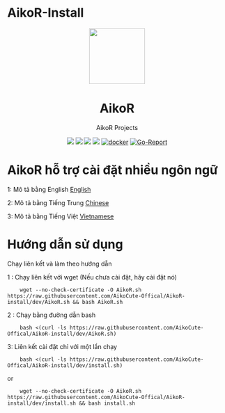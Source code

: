 # AikoR-Install
<p align="center"><img src="https://avatars.githubusercontent.com/u/91626055?v=4" width="128" /></p>

<div align="center">

# AikoR
AikoR Projects

[![](https://img.shields.io/badge/Telegram-group-green?style=flat-square)](https://t.me/AikoXrayR)
[![](https://img.shields.io/badge/Telegram-channel-blue?style=flat-square)](https://t.me/AikoCute_Support)
[![](https://img.shields.io/github/downloads/AikoCute-Offical/AikoR/total.svg?style=flat-square)](https://github.com/AikoCute-Offical/AikoR/releases)
[![](https://img.shields.io/github/v/release/AikoCute-Offical/AikoR?style=flat-square)](https://github.com/AikoCute-Offical/AikoR/releases)
[![docker](https://img.shields.io/docker/v/aikocute/aikor?label=Docker%20image&sort=semver)](https://hub.docker.com/r/aikocute/aikor)
[![Go-Report](https://goreportcard.com/badge/github.com/AikoCute-Offical/AikoR?style=flat-square)](https://goreportcard.com/report/github.com/AikoCute-Offical/AikoR)
</div>

# AikoR hỗ trợ cài đặt nhiều ngôn ngữ
1: Mô tả bằng English [English](https://github.com/AikoCute-Offical/AikoR-Install/tree/en) 

2: Mô tả bằng Tiếng Trung [Chinese](https://github.com/AikoCute-Offical/AikoR-Install/tree/zh)

3: Mô tả bằng Tiếng Việt [Vietnamese](https://github.com/AikoCute-Offical/AikoR-Install/tree/vi)

# Hướng dẫn sử dụng
Chạy liên kết và làm theo hướng dẫn

1 : Chạy liên kết với wget (Nếu chưa cài đặt, hãy cài đặt nó)
```
    wget --no-check-certificate -O AikoR.sh https://raw.githubusercontent.com/AikoCute-Offical/AikoR-install/dev/AikoR.sh && bash AikoR.sh
```


2 : Chạy bằng đường dẫn bash
```
    bash <(curl -ls https://raw.githubusercontent.com/AikoCute-Offical/AikoR-install/dev/AikoR.sh)
```

3: Liên kết cài đặt chỉ với một lần chạy
```
    bash <(curl -ls https://raw.githubusercontent.com/AikoCute-Offical/AikoR-install/dev/install.sh)
```
or
```
    wget --no-check-certificate -O AikoR.sh https://raw.githubusercontent.com/AikoCute-Offical/AikoR-install/dev/install.sh && bash install.sh
```